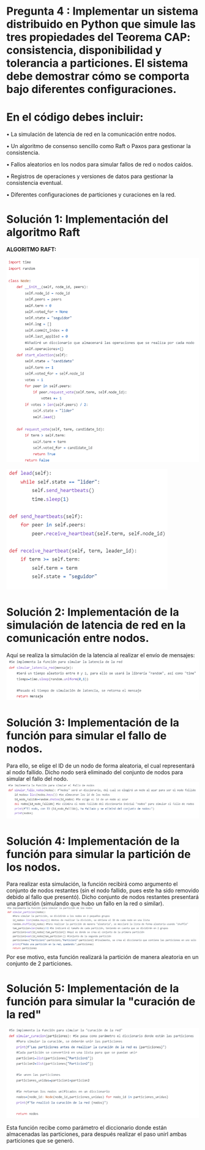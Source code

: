 # Pregunta 4 : Implementar un sistema distribuido en Python que simule las tres propiedades del Teorema CAP: consistencia, disponibilidad y tolerancia a particiones. El sistema debe demostrar cómo se comporta bajo diferentes configuraciones.

# En el código debes incluir:

• La simulación de latencia de red en la comunicación entre nodos.

• Un algoritmo de consenso sencillo como Raft o Paxos para gestionar la consistencia.

• Fallos aleatorios en los nodos para simular fallos de red o nodos caídos.

• Registros de operaciones y versiones de datos para gestionar la consistencia eventual.

• Diferentes configuraciones de particiones y curaciones en la red.

# Solución 1: Implementación del algoritmo Raft
**ALGORITMO RAFT:**

![](https://github.com/DianaLlamoca/ComputacionParalelaYDistribuida/blob/main/ExamenFinal-C8286/PREGUNTA4/Imagenes/IM_1.PNG)

![](https://github.com/DianaLlamoca/ComputacionParalelaYDistribuida/blob/main/ExamenFinal-C8286/PREGUNTA4/Imagenes/IM_2.PNG)

# Solución 2: Implementación de la simulación de latencia de red en la comunicación entre nodos.

Aquí se realiza la simulación de la latencia al realizar el envío de mensajes:
![](https://github.com/DianaLlamoca/ComputacionParalelaYDistribuida/blob/main/ExamenFinal-C8286/PREGUNTA4/Imagenes/IM_3.PNG)

# Solución 3: Implementación de la función para simular el fallo de nodos.

Para ello, se elige el ID de un nodo de forma aleatoria, el cual representará al nodo fallido. Dicho nodo será eliminado del conjunto de nodos para simular el fallo del nodo.
![](https://github.com/DianaLlamoca/ComputacionParalelaYDistribuida/blob/main/ExamenFinal-C8286/PREGUNTA4/Imagenes/IM_4.PNG)

# Solución 4: Implementación de la función para simular la partición de los nodos.

Para realizar esta simulación, la función recibirá como argumento el conjunto de nodos restantes (sin el nodo fallido, pues este ha sido removido debido al fallo que presentó). Dicho conjunto de nodos restantes presentará una partición (simulando que hubo un fallo en la red o similar).
![](https://github.com/DianaLlamoca/ComputacionParalelaYDistribuida/blob/main/ExamenFinal-C8286/PREGUNTA4/Imagenes/IM_5.PNG)
Por ese motivo, esta función realizará la partición de manera aleatoria en un conjunto de 2 particiones.

# Solución 5: Implementación de la función para simular la "curación de la red"

![](https://github.com/DianaLlamoca/ComputacionParalelaYDistribuida/blob/main/ExamenFinal-C8286/PREGUNTA4/Imagenes/IM_6.PNG)

Esta función recibe como parámetro el diccionario donde están almacenadas las particiones, para después realizar el paso unirl ambas particiones que se generó.


